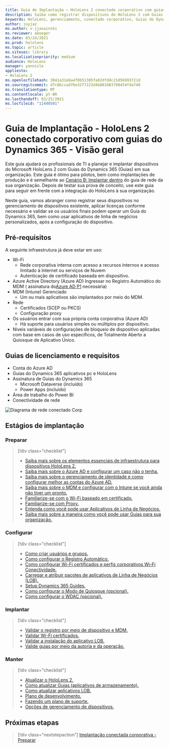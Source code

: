```yaml
---
title: Guia de Implantação – HoloLens 2 conectado corporativo com guias do Dynamics 365 - Visão geral
description: Saiba como registrar dispositivos do HoloLens 2 com Guias do Dynamics 365 em uma rede conectada corporativa.
keywords: HoloLens, gerenciamento, conectado corporativo, Guias do Dynamics 365, AAD, Azure AD, MDM, Gerenciamento de Dispositivo Móvel
author: joyjaz
ms.author: v-jjaswinski
ms.reviewer: aboeger
ms.date: 03/24/2021
ms.prod: hololens
ms.topic: article
ms.sitesec: library
ms.localizationpriority: medium
audience: HoloLens
manager: yannisle
appliesto:
- HoloLens 2
ms.openlocfilehash: 3041a31e6a4f8b51385fa02dfddc21d56993721d
ms.sourcegitcommit: d7c86ccad7be32f7223d4b801083798454fda740
ms.translationtype: MT
ms.contentlocale: pt-BR
ms.lasthandoff: 03/25/2021
ms.locfileid: "11448501"
---
```

# <a name="deployment-guide---corporate-connected-hololens-2-with-dynamics-365-guides---overview"></a>Guia de Implantação - HoloLens 2 conectado corporativo com guias do Dynamics 365 - Visão geral

Este guia ajudará os profissionais de TI a planejar e implantar dispositivos do Microsoft HoloLens 2 com Guias do Dynamics 365 (Guias) em sua organização. Este guia é ótimo para pilotos, bem como implantações de produção e é semelhante ao [Cenário B: Implantar dentro](https://docs.microsoft.com/hololens/common-scenarios#scenario-b-deploy-inside-your-organizations-network) do guia de rede da sua organização. Depois de testar sua prova de conceito, use este guia para seguir em frente com a integração do HoloLens à sua organização.

Neste guia, vamos abranger como registrar seus dispositivos no gerenciamento de dispositivos existente, aplicar licenças conforme necessário e validar se os usuários finais podem operar um Guia do Dynamics 365, bem como usar aplicativos de linha de negócios personalizados, após a configuração do dispositivo. 

## <a name="prerequisites"></a>Pré-requisitos

A seguinte infraestrutura já deve estar em uso:
- Wi-Fi
    - Rede corporativa interna com acesso a recursos internos e acesso limitado à Internet ou serviços de Nuvem
    - Autenticação de certificado baseada em dispositivo.
- Azure Active Directory (Azure AD) Ingressar no Registro Automático do MDM ( assinatura do[Azure AD P1](https://docs.microsoft.com/azure/active-directory/fundamentals/active-directory-whatis) necessária)
- MDM (Intune) Gerenciado
    - Um ou mais aplicativos são implantados por meio do MDM.
- Rede 
    - Certificados (SCEP ou PKCS)
    - Configuração proxy
- Os usuários entrar com sua própria conta corporativa (Azure AD)
    - Há suporte para usuários simples ou múltiplos por dispositivo.
- Níveis variáveis de configurações de bloqueio de dispositivo aplicadas com base em casos de uso específicos, de Totalmente Aberto a Quiosque de Aplicativo Único.

## [<a name="guides-licensing-and-requirements"></a>Guias de licenciamento e requisitos](https://docs.microsoft.com/dynamics365/mixed-reality/guides/requirements#licensing-and-product-requirements)
- Conta do Azure AD
- Guias do Dynamics 365 aplicativos pc e HoloLens
- Assinatura de Guias do Dynamics 365
    - Microsoft Dataverse (incluído)
    - Power Apps (incluído)
- Área de trabalho do Power BI
- Conectividade de rede

![Diagrama de rede conectado Corp](./images/corpconnected-diagHL2-guides.png)

## <a name="stages-of-deployment"></a>Estágios de implantação
### <a name="prepare"></a>Preparar
> [!div class="checklist"]
>- [Saiba mais sobre os elementos essenciais de infraestrutura para dispositivos HoloLens 2.](hololens2-corp-connected-prepare.md#infrastructure-essentials)
>- [Saiba mais sobre o Azure AD e configurar um caso não o tenha.](hololens2-corp-connected-prepare.md#azure-active-directory)
>- [Saiba mais sobre o gerenciamento de identidade e como configurar melhor as contas do Azure AD.](hololens2-corp-connected-prepare.md#identity-management)
>- [Saiba mais sobre o MDM e configurar com o Intune se você ainda não tiver um pronto.](hololens2-corp-connected-prepare.md#mobile-device-management)
>- [Familiarize-se com o Wi-Fi baseado em certificado.](hololens2-corp-connected-prepare.md#certificates)
>- [Familiarize-se com Proxy.](hololens2-corp-connected-prepare.md#proxy)
>- [Entenda como você pode usar Aplicativos de Linha de Negócios.](hololens2-corp-connected-prepare.md#line-of-business-apps)
>- [Saiba mais sobre a maneira como você pode usar Guias para sua organização.](hololens2-corp-connected-prepare.md#guides-playbook)
### <a name="configure"></a>Configurar
> [!div class="checklist"]
>- [Como criar usuários e grupos.](hololens2-corp-connected-configure.md#azure-users-and-groups)
>- [Como configurar o Registro Automático.](hololens2-corp-connected-configure.md#auto-enrollment-on-hololens-2)
>- [Como configurar Wi-Fi certificados e perfis corporativos Wi-Fi Conectividade.](hololens2-corp-connected-configure.md#corporate-wi-fi-connectivity)
>- [Carregar e atribuir pacotes de aplicativos de Linha de Negócios (LOB).](hololens2-corp-connected-configure.md#app-deployment)
>- [Setup Dynamics 365 Guides.](hololens2-corp-connected-configure.md#setup-guides-application-licenses-dataverse-and-authoring)
>- [Como configurar o Modo de Quiosque (opcional).](hololens2-corp-connected-configure.md#optional-kiosk-mode)
>- [Como configurar o WDAC (opcional).](hololens2-corp-connected-configure.md#optional-wdac)
### <a name="deploy"></a>Implantar
> [!div class="checklist"]
>-  [Validar o registro por meio de dispositivo e MDM.](hololens2-corp-connected-deploy.md#enrollment-validation)
>-  [Validar Wi-Fi certificados.](hololens2-corp-connected-deploy.md#wi-fi-certificate-validation)
>-  [Validar a instalação do aplicativo LOB.](hololens2-corp-connected-deploy.md#validate-lob-app-install)
>-  [Valide guias por meio da autoria e da operação.](hololens2-corp-connected-deploy.md#validate-dynamics-365-guides)
### <a name="maintain"></a>Manter
> [!div class="checklist"]
>- [Atualizar o HoloLens 2.](hololens2-corp-connected-maintain.md#update-hololens)
>- [Como atualizar Guias (aplicativos de armazenamento).](hololens2-corp-connected-maintain.md#how-to-update-dynamics-365-guides-and-other-store-apps)
>- [Como atualizar aplicativos LOB.](hololens2-corp-connected-maintain.md#how-to-update-lob-apps) 
>- [Plano de desenvolvimento.](hololens2-corp-connected-maintain.md#development-plan) 
>- [Fazendo um plano de suporte.](hololens2-corp-connected-maintain.md#support-plan)
>- [Opções de gerenciamento de dispositivos.](hololens2-corp-connected-maintain.md#device-management)

## <a name="next-step"></a>Próximas etapas 
> [!div class="nextstepaction"]
> [Implantação conectada corporativa - Preparar](hololens2-corp-connected-prepare.md)

